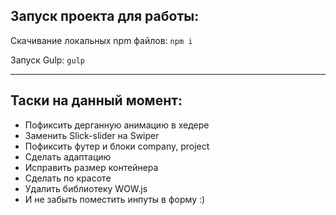 ## Запуск проекта для работы:

Скачивание локальных npm файлов: 
`npm i`

Запуск Gulp: 
`gulp`

____
## Таски на данный момент:
- Пофиксить дерганную анимацию в хедере
- Заменить Slick-slider на Swiper
- Пофиксить футер и блоки company, project
- Сделать адаптацию
- Исправить размер контейнера
- Сделать по красоте
- Удалить библиотеку WOW.js
- И не забыть поместить инпуты в форму :)

